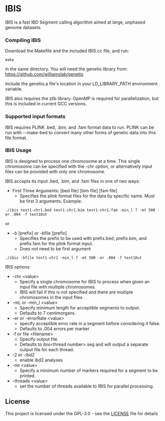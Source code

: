 # IBIS

IBIS is a fast IBD Segment calling algorithm aimed at large, unphased genome datasets.

### Compiling IBIS

Download the Makefile and the included IBIS.cc file, and run:

```
make
```
in the same directory. You will need the genetio library from:
https://github.com/williamslab/genetio


Include the genetio.a file's location in your LD_LIBRARY_PATH environment variable.

IBIS also requires the zlib library.
OpenMP is required for parallelization, but this is included in current GCC versions.
### Supported input formats

IBIS requires PLINK .bed, .bim, and .fam format data to run. PLINK can be run with --make-bed to convert many other forms of genetic data into this file format.

### IBIS Usage

IBIS is designed to process one chromosome at a time. This single chromosome can be specified with the -chr option, or alternatively input files can be provided with only one chromosome.

IBIS accepts its input .bed, .bim, and .fam files in one of two ways:

* First Three Arguments: [bed file] [bim file] [fam file]         
	* Specifies the plink format files for the data by specific name. Must be first 3 arguments.
Example:
```
./ibis test1-chr1.bed test1-chr1.bim test1-chr1.fam -min_l 7 -mt 500 -er .004 -f test1Out
```
or
* -b [prefix] or -bfile [prefix]         
	* Specifies the prefix to be used with prefix.bed, prefix.bim, and prefix.fam for the plink format input.
	* Does not need to be first argument

```
./ibis -bfile test1-chr1 -min_l 7 -mt 500 -er .004 -f test1Out
```
IBIS options:

* -chr \<value\>
	* Specify a single chromosome for IBIS to process when given an input file with multiple chromosomes.
	* IBIS will fail if this is not specified and there are multiple chromosomes in the input files.
* -mL or -min_l \<value\>            
	* Specify minimum length for acceptible segments to output.
	* Defaults to 7 centimorgans.
* -er or -errorRate \<value\>        
	* specify acceptible error rate in a segment before considering it false.                           
	* Defaults to .004 errors per marker
* -f or file \<filename\>           
	* Specify output file.
	* Defaults to ibis\<thread number\>.seg and will output a separate output file for each thread.
* -2 or -ibd2                     
	* enable ibd2 analyses
* -mt \<value\>                     
	* Specify a minimum number of markers required for a segment to be printed.
* -threads \<value\>                
	* set the number of threads available to IBIS for parallel processing.

## License

This project is licensed under the GPL-3.0 - see the [LICENSE](LICENSE) file for details
